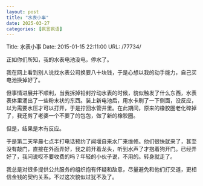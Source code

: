 ```yaml
---
layout: post
title: "水表小事"
date: 2025-03-27
categories: [疯言疯语]
---
```


Title: 水表小事
Date: 2015-01-15 22:11:00
URL: /77734/

正如你们所知，我的水表电池没电，停水了。

我在网上看到别人说找水表公司换要八十块钱，于是心想以我的动手能力，自己买电池换掉好了。

但事情进展并不顺利，当我拆掉铅封拧动水表的时候，貌似触发了什么东西，水表表体里涌出了一些粉末状的东西。装上新电池后，用水卡刷了一下侧面，没反应，以为需要水压才可以打开，于是拧回水管井里。在此期间，原来的橡胶圈老化碎掉了，我还剪了老婆一个不要了的包包，做了新的橡胶圈。

但是，结果是木有反应。

于是第二天早晨七点半打电话预约了闻堰自来水厂来维修。他们很快就来了，甚至没有敲门，直接在外面弄好，我之前开着龙头，听到水声了才抱着狗开门。已经弄好了，我问说哎不要收费的吗？年轻的小伙子说，不用的。转身就走了。

我总是对很多提供公共服务的组织抱有怀疑和敌意，尽量避免和他们打交道，更相信金钱的契约关系。不过这次貌似过犹不及了。